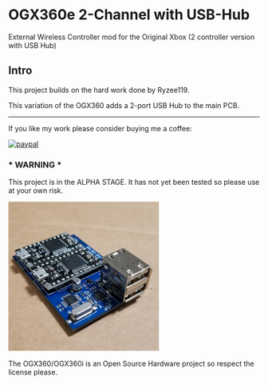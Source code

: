 # OGX360e 2-Channel with USB-Hub
External Wireless Controller mod for the Original Xbox (2 controller version with USB Hub)

## Intro
This project builds on the hard work done by Ryzee119.  

This variation of the OGX360 adds a 2-port USB Hub to the main PCB.

----------

If you like my work please consider buying me a coffee:

[![paypal](https://img.shields.io/badge/Donate-PayPal-green.svg)](https://www.paypal.com/donate?hosted_button_id=CLXCUTHK6YQQQ)<br>


### * WARNING *
This project is in the ALPHA STAGE.  It has not yet been tested so please use at your own risk.

<img src="./Images/2-port ogx360 with 2-port USB Hub.jpg" width="60%"/> 

The OGX360/OGX360i is an Open Source Hardware project so respect the license please.
